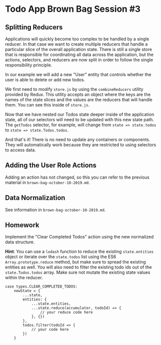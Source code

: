 # Todo App Brown Bag Session \#3

## Splitting Reducers
Applications will quickly become too complex to be handled by a single reducer.
In that case we want to create multiple reducers that handle a particular slice
of the overall application state. There is still a single store that is
responsible for coordinating all data across the application, but the actions,
selectors, and reducers are now split in order to follow the single
responsibility principle.

In our example we will add a new "User" entity that controls whether the user is
able to delete or add new todos.

We first need to modify `store.js` by using the `combineReducers` utility
provided by Redux. This utility accepts an object where the keys are the names
of the state slices and the values are the reducers that will handle them. You
can see this inside of `store.js`.

Now that we have nested our Todos state deeper inside of the application state,
all of our selectors will need to be updated with this new state path. The
`getTodos` selector, for example, will change from `state => state.todos` to
`state => state.Todos.todos`.

And that's it! There is no need to update any containers or components. They
will automatically work because they are restricted to using selectors to access
data.

## Adding the User Role Actions
Adding an action has not changed, so this you can refer to the previous material
in `brown-bag-october-10-2019.md`.

## Data Normalization
See information in `brown-bag-october-10-2019.md`.

## Homework
Implement the "Clear Completed Todos" action using the new normalized data
structure.

__Hint__: You can use a `lodash` function to reduce the existing
`state.entities` object or iterate over the `state.todos` list using
the ES6 `Array.prototype.reduce` method, but make sure to spread the existing
entities as well. You will also need to filter the existing todo ids out of the
`state.Todos.todos` array. Make sure not mutate the existing state values within
the reducer.

```
case types.CLEAR_COMPLETED_TODOS:
    newState = {
        ...state,
        entities: {
            ...state.entities,
            ...state.reduce(accumulator, todoId) => {
                // your reduce code here
            }, {})
        },
        todos.filter(todoId => {
            // your code here
        })
    }
```
